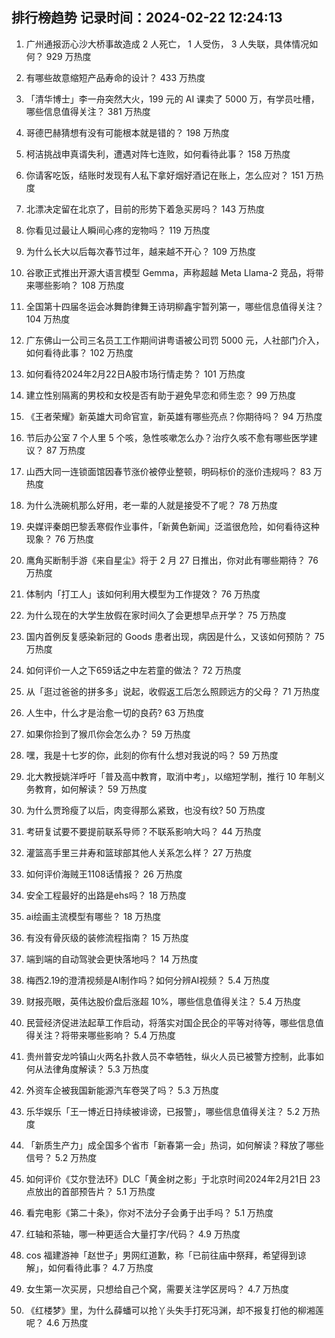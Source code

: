 
## 排行榜趋势 记录时间：2024-02-22 12:24:13
  
  1. 广州通报沥心沙大桥事故造成 2 人死亡， 1 人受伤， 3 人失联，具体情况如何？ 929 万热度
    
  2. 有哪些故意缩短产品寿命的设计？ 433 万热度
    
  3. 「清华博士」李一舟突然大火，199 元的 AI 课卖了 5000 万，有学员吐槽，哪些信息值得关注？ 381 万热度
    
  4. 哥德巴赫猜想有没有可能根本就是错的？ 198 万热度
    
  5. 柯洁挑战申真谞失利，遭遇对阵七连败，如何看待此事？ 158 万热度
    
  6. 你请客吃饭，结账时发现有人私下拿好烟好酒记在账上，怎么应对？ 151 万热度
    
  7. 北漂决定留在北京了，目前的形势下着急买房吗？ 143 万热度
    
  8. 你看见过最让人瞬间心疼的宠物吗？ 119 万热度
    
  9. 为什么长大以后每次春节过年，越来越不开心？ 109 万热度
    
  10. 谷歌正式推出开源大语言模型 Gemma，声称超越 Meta Llama-2 竞品，将带来哪些影响？ 108 万热度
    
  11. 全国第十四届冬运会冰舞韵律舞王诗玥柳鑫宇暂列第一，哪些信息值得关注？ 104 万热度
    
  12. 广东佛山一公司三名员工工作期间讲粤语被公司罚 5000 元，人社部门介入，如何看待此事？ 102 万热度
    
  13. 如何看待2024年2月22日A股市场行情走势？ 101 万热度
    
  14. 建立性别隔离的男校和女校是否有助于避免早恋和师生恋？ 99 万热度
    
  15. 《王者荣耀》新英雄大司命官宣，新英雄有哪些亮点？你期待吗？ 94 万热度
    
  16. 节后办公室 7 个人里 5 个咳，急性咳嗽怎么办？治疗久咳不愈有哪些医学建议？ 87 万热度
    
  17. 山西大同一连锁面馆因春节涨价被停业整顿，明码标价的涨价违规吗？ 83 万热度
    
  18. 为什么洗碗机那么好用，老一辈的人就是接受不了呢？ 78 万热度
    
  19. 央媒评秦朗巴黎丢寒假作业事件，「新黄色新闻」泛滥很危险，如何看待这种现象？ 76 万热度
    
  20. 鹰角买断制手游《来自星尘》将于 2 月 27 日推出，你对此有哪些期待？ 76 万热度
    
  21. 体制内「打工人」该如何利用大模型为工作提效？ 76 万热度
    
  22. 为什么现在的大学生放假在家时间久了会更想早点开学？ 75 万热度
    
  23. 国内首例反复感染新冠的 Goods 患者出现，病因是什么，又该如何预防？ 75 万热度
    
  24. 如何评价一人之下659话之中左若童的做法？ 72 万热度
    
  25. 从「逛过爸爸的拼多多」说起，收假返工后怎么照顾远方的父母？ 71 万热度
    
  26. 人生中，什么才是治愈一切的良药? 63 万热度
    
  27. 如果你捡到了猴爪你会怎么办？ 59 万热度
    
  28. 嘿，我是十七岁的你，此刻的你有什么想对我说的吗？ 59 万热度
    
  29. 北大教授姚洋呼吁「普及高中教育，取消中考」，以缩短学制，推行 10 年制义务教育，如何解读？ 59 万热度
    
  30. 为什么贾玲瘦了以后，肉变得那么紧致，也没有纹? 50 万热度
    
  31. 考研复试要不要提前联系导师？不联系影响大吗？ 44 万热度
    
  32. 灌篮高手里三井寿和篮球部其他人关系怎么样？ 27 万热度
    
  33. 如何评价海贼王1108话情报？ 26 万热度
    
  34. 安全工程最好的出路是ehs吗？ 18 万热度
    
  35. ai绘画主流模型有哪些？ 18 万热度
    
  36. 有没有骨灰级的装修流程指南？ 15 万热度
    
  37. 端到端的自动驾驶会更快落地吗？ 14 万热度
    
  38. 梅西2.19的澄清视频是AI制作吗？如何分辨AI视频？ 5.4 万热度
    
  39. 财报亮眼，英伟达股价盘后涨超 10%，哪些信息值得关注？ 5.4 万热度
    
  40. 民营经济促进法起草工作启动，将落实对国企民企的平等对待等，哪些信息值得关注？将带来哪些影响？ 5.4 万热度
    
  41. 贵州普安龙吟镇山火两名扑救人员不幸牺牲，纵火人员已被警方控制，此事如何从法律角度解读？ 5.3 万热度
    
  42. 外资车企被我国新能源汽车卷哭了吗？ 5.3 万热度
    
  43. 乐华娱乐「王一博近日持续被诽谤，已报警」，哪些信息值得关注？ 5.2 万热度
    
  44. 「新质生产力」成全国多个省市「新春第一会」热词，如何解读？释放了哪些信号？ 5.2 万热度
    
  45. 如何评价《艾尔登法环》DLC「黄金树之影」于北京时间2024年2月21日 23 点放出的首部预告片？ 5.1 万热度
    
  46. 看完电影《第二十条》，你对不法分子会勇于出手吗？ 5.1 万热度
    
  47. 红轴和茶轴，哪一种更适合大量打字/代码？ 4.9 万热度
    
  48. cos 福建游神「赵世子」男网红道歉，称「已前往庙中祭拜，希望得到谅解」，如何看待此事？ 4.7 万热度
    
  49. 女生第一次买房，只想给自己个窝，需要关注学区房吗？ 4.7 万热度
    
  50. 《红楼梦》里，为什么薛蟠可以抢丫头失手打死冯渊，却不报复打他的柳湘莲呢？ 4.6 万热度
    